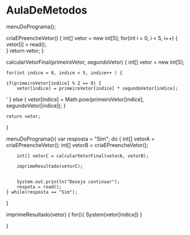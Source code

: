 # AulaDeMetodos

menuDoPrograma();


criaEPreencheVetor() {
	int[] vetor = new int[5];
	for(int i = 0, i < 5, i++) {
		vetor[i] = read();	
	}
	return vetor;
}

calcularVetorFinal(primeiroVetor, segundoVetor) {
	int[] vetor = new int[5];

	for(int indice = 0, indice < 5, indice++ ) {

	if(primeiroVetor[indice] % 2 == 0) {
		vetor[indice] = primeiroVetor[indice] * segundoVetor[indice];
'	} else {
		vetor[indice] = Math.pow(primeiroVetor[indice], segundoVetor[indice]);
	}

	return vetor;
}


menuDoPrograma(){
	var resposta = "Sim";
	do {
		int[] vetorA = criaEPreencheVetor();
		int[] vetorB = criaEPreencheVetor();

		int[] vetorC = calcularVetorFinal(vetorA, vetorB);
		
		imprimeResultado(vetorC);
		

		System.out.println("Deseja continuar");
		respota = read();
	} while(resposta == "Sim");	
	
}

imprimeResultado(vetor) {
	for(){
		System(vetor[indice])
	}
	
}
